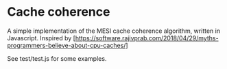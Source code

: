 # Cache coherence

A simple implementation of the MESI cache coherence algorithm, written in Javascript. Inspired by [https://software.rajivprab.com/2018/04/29/myths-programmers-believe-about-cpu-caches/]

See test/test.js for some examples.
